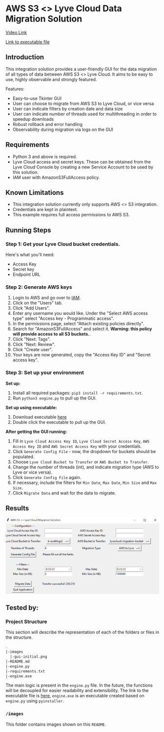 # AWS S3 <> Lyve Cloud Data Migration Solution

[Video Link](https://vimeo.com/712735327)

[Link to executable file](https://entuedu-my.sharepoint.com/:u:/g/personal/call0001_e_ntu_edu_sg/EXlyd1TRfb1Ctti9pcNkQjsBtdVeYufJkmOIaG9JwvmPgw?e=S0FNEH)

## Introduction

This integration solution provides a user-friendly GUI for the data migration of all types of data between AWS S3 <> Lyve Cloud. It aims to be easy to use, highly observable and strongly featured.

Features:

- Easy-to-use Tkinter GUI
- User can choose to migrate from AWS S3 to Lyve Cloud, or vice versa
- User can indicate filters by creation date and data size
- User can indicate number of threads used for multithreading in order to speedup downloads
- Robust rollback and error handling
- Observability during migration via logs on the GUI

## Requirements

- Python 3 and above is required.
- Lyve Cloud access and secret keys. These can be obtained from the Lyve Cloud Console by creating a new Service Account to be used by this solution.
- IAM user with AmazonS3FullAccess policy.

## Known Limitations

- This integration solution currently only supports AWS <> S3 integration.
- Credentials are kept in plaintext.
- This example requires full access permissions to AWS S3.

## Running Steps

### Step 1: Get your Lyve Cloud bucket credentials.

Here's what you'll need:

- Access Key
- Secret key
- Endpoint URL

### Step 2: Generate AWS keys

1. Login to AWS and go over to [IAM](https://console.aws.amazon.com/iamv2/home).
2. Click on the "Users" tab.
3. Click "Add Users".
4. Enter any username you would like. Under the "Select AWS access type" select "Access key - Programmatic access".
5. In the permissions page, select "Attach existing policies directly".
6. Search for "AmazonS3FullAccess" and select it. **Warning: this policy will provide access to all S3 buckets.**.
7. Click "Next: Tags".
8. Click "Next: Review".
9. Click "Create user".
10. Your keys are now generated, copy the "Access Key ID" and "Secret access key".

### Step 3: Set up your environment

**Set up:**

1. Install all required packages: `pip3 install -r requirements.txt`.
2. Run `python3 engine.py` to pull up the GUI.

**Set up using executable:**

1. Download executable [here](https://entuedu-my.sharepoint.com/:u:/g/personal/call0001_e_ntu_edu_sg/EXlyd1TRfb1Ctti9pcNkQjsBtdVeYufJkmOIaG9JwvmPgw?e=S0FNEH)
2. Double click the executable to pull up the GUI.

**After getting the GUI running:**

1. Fill in `Lyve Cloud Access Key ID`, `Lyve Cloud Secret Access Key`, `AWS Access Key ID` and `AWS Secret Access Key` with your credentials.
2. Click `Generate Config File` - now, the dropdown for buckets should be populated.
3. Choose `Lyve Cloud Bucket to Transfer` or `AWS Bucket to Transfer`.
4. Change the number of threads (int), and indicate migration type (AWS to Lyve or vice versa).
5. Click `Generate Config File` again.
6. If necessary, include the filters for `Min Date`, `Max Date`, `Min Size` and `Max Size`.
7. Click `Migrate Data` and wait for the data to migrate.

## Results

![](images/gui-initial.png)

## Tested by:

### Project Structure

This section will describe the representation of each of the folders or files in the structure.

```
.
|-images
  |-gui-initial.png
|-README.md
|-engine.py
|-requirements.txt
|-engine.exe
```

The main logic is present in the `engine.py` file. In the future, the functions will be decoupled for easier readability and extensibility. The link to the executable file is [here](https://entuedu-my.sharepoint.com/:u:/g/personal/call0001_e_ntu_edu_sg/EXlyd1TRfb1Ctti9pcNkQjsBtdVeYufJkmOIaG9JwvmPgw?e=S0FNEH), `engine.exe` is an executable created based on `engine.py` using `pyinstaller`.

### `/images`

This folder contains images shown on this `README`.
